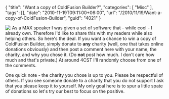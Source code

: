 {
	"title": "Want a copy of ColdFusion Builder?",
	"categories": [
		"Misc"
	],
	"tags": [],
	"date": "2010-11-19T09:11:00+06:00",
	"url": "/2010/11/19/Want-a-copy-of-ColdFusion-Builder",
	"guid": "4021"
}

<img src="http://static.raymondcamden.com/images/cfjedi/cfbuilder_marquee.jpg" align="left" style="margin-right: 5px" />As a MAX speaker I was given a set of software that - while cool - I already own. Therefore I'd like to share this with my readers while also helping others. So here's the deal. If you want a chance to win a copy of ColdFusion Builder, simply donate to <b>any</b> charity (well, one that takes online donations obviously) and then post a comment here with your name, the charity, and why you chose it. (Do <b>not</b> post how much. I don't care how much and that's private.) At around 4CST I'll randomly choose from one of the comments. 

One quick note - the charity you chose is up to you. Please be respectful of others. If you see someone donate to a charity that you do not support I ask that you please keep it to yourself. My only goal here is to spur a little spate of donations so let's try our best to focus on the positive.

<br clear="left">